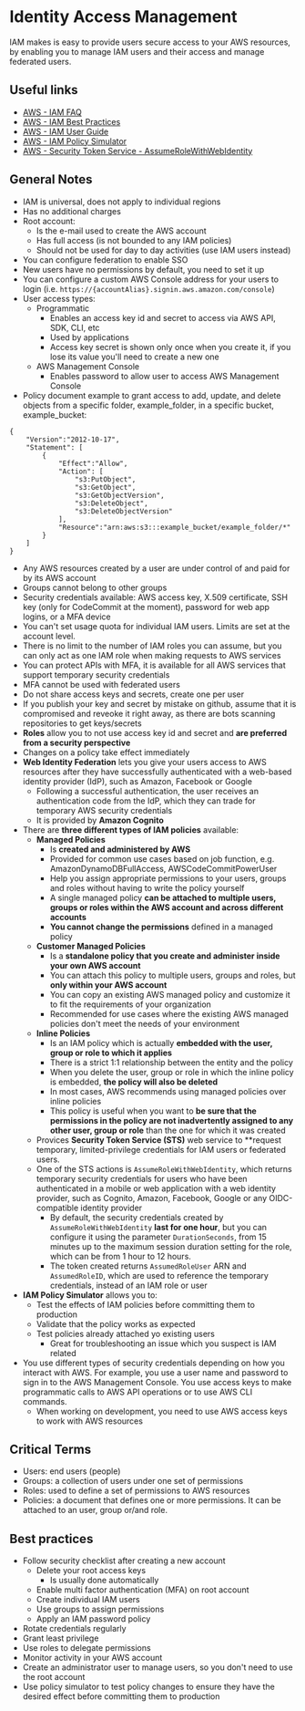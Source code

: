 # Identity Access Management
IAM makes is easy to provide users secure access to your AWS resources, by enabling you to manage IAM users and their access and manage federated users.

## Useful links
- [AWS - IAM FAQ](https://aws.amazon.com/iam/faqs/)
- [AWS - IAM Best Practices](https://docs.aws.amazon.com/IAM/latest/UserGuide/best-practices.html)
- [AWS - IAM User Guide](https://docs.aws.amazon.com/IAM/latest/UserGuide/introduction.html)
- [AWS - IAM Policy Simulator](https://policysim.aws.amazon.com)
- [AWS - Security Token Service - AssumeRoleWithWebIdentity](https://docs.aws.amazon.com/STS/latest/APIReference/API_AssumeRoleWithWebIdentity.html)

## General Notes
- IAM is universal, does not apply to individual regions
- Has no additional charges
- Root account:
    - Is the e-mail used to create the AWS account
    - Has full access (is not bounded to any IAM policies)
    - Should not be used for day to day activities (use IAM users instead)
- You can configure federation to enable SSO
- New users have no permissions by default, you need to set it up
- You can configure a custom AWS Console address for your users to login (i.e. `https://{accountAlias}.signin.aws.amazon.com/console`)
- User access types:
    - Programmatic
        - Enables an access key id and secret to access via AWS API, SDK, CLI, etc
        - Used by applications
        - Access key secret is shown only once when you create it, if you lose its value you'll need to create a new one
    - AWS Management Console
        - Enables password to allow user to access AWS Management Console
- Policy document example to grant access to add, update, and delete objects from a specific folder, example_folder, in a specific bucket, example_bucket:
```
{
    "Version":"2012-10-17",
    "Statement": [
        {
            "Effect":"Allow",
            "Action": [
                "s3:PutObject",
                "s3:GetObject",
                "s3:GetObjectVersion",
                "s3:DeleteObject",
                "s3:DeleteObjectVersion"
            ], 
            "Resource":"arn:aws:s3:::example_bucket/example_folder/*"
        }
    ]
}
```
- Any AWS resources created by a user are under control of and paid for by its AWS account
- Groups cannot belong to other groups
- Security credentials available: AWS access key, X.509 certificate, SSH key (only for CodeCommit at the moment), password for web app logins, or a MFA device
- You can't set usage quota for individual IAM users. Limits are set at the account level.
- There is no limit to the number of IAM roles you can assume, but you can only act as one IAM role when making requests to AWS services
- You can protect APIs with MFA, it is available for all AWS services that support temporary security credentials
- MFA cannot be used with federated users
- Do not share access keys and secrets, create one per user
- If you publish your key and secret by mistake on github, assume that it is compromised and reveoke it right away, as there are bots scanning repositories to get keys/secrets
- **Roles** allow you to not use access key id and secret and **are preferred from a security perspective**
- Changes on a policy take effect immediately
-  **Web Identity Federation** lets you give your users access to AWS resources after they have successfully authenticated with a web-based identity provider (IdP), such as Amazon, Facebook or Google
    - Following a successful authentication, the user receives an authentication code from the IdP, which they can trade for temporary AWS security credentials
    - It is provided by **Amazon Cognito**
- There are **three different types of IAM policies** available:
    - **Managed Policies**
        - Is **created and administered by AWS**
        - Provided for common use cases based on job function, e.g. AmazonDynamoDBFullAccess, AWSCodeCommitPowerUser
        - Help you assign appropriate permissions to your users, groups and roles without having to write the policy yourself
        - A single managed policy **can be attached to multiple users, groups or roles within the AWS account and across different accounts**
        - **You cannot change the permissions** defined in a managed policy
    - **Customer Managed Policies**
        - Is a **standalone policy that you create and administer inside your own AWS account**
        - You can attach this policy to multiple users, groups and roles, but **only within your AWS account**
        - You can copy an existing AWS managed policy and customize it to fit the requirements of your organization
        - Recommended for use cases where the existing AWS managed policies don't meet the needs of your environment
    - **Inline Policies**
        - Is an IAM policy which is actually **embedded with the user, group or role to which it applies**
        - There is a strict 1:1 relationship between the entity and the policy
        - When you delete the user, group or role in which the inline policy is embedded, **the policy will also be deleted**
        - In most cases, AWS recommends using managed policies over inline policies
        - This policy is useful when you want to **be sure that the permissions in the policy are not inadvertently assigned to any other user, group or role** than the one for which it was created
    - Provices **Security Token Service (STS)** web service to **request temporary, limited-privilege credentials for IAM users or federated users.
    - One of the STS actions is `AssumeRoleWithWebIdentity`, which returns temporary security credentials for users who have been authenticated in a mobile or web application with a web identity provider, such as Cognito, Amazon, Facebook, Google or any OIDC-compatible identity provider
        - By default, the security credentials created by `AssumeRoleWithWebIdentity` **last for one hour**, but you can configure it using the parameter `DurationSeconds`, from 15 minutes up to the maximum session duration setting for the role, which can be from 1 hour to 12 hours.
        - The token created returns `AssumedRoleUser` ARN and `AssumedRoleID`, which are used to reference the temporary credentials, instead of an IAM role or user
- **IAM Policy Simulator** allows you to:
    - Test the effects of IAM policies before committing them to production
    - Validate that the policy works as expected
    - Test policies already attached yo existing users
        - Great for troubleshooting an issue which you suspect is IAM related
- You use different types of security credentials depending on how you interact with AWS. For example, you use a user name and password to sign in to the AWS Management Console. You use access keys to make programmatic calls to AWS API operations or to use AWS CLI commands.
    - When working on development, you need to use AWS access keys to work with AWS resources

## Critical Terms
- Users: end users (people)
- Groups: a collection of users under one set of permissions
- Roles: used to define a set of permissions to AWS resources
- Policies: a document that defines one or more permissions. It can be attached to an user, group or/and role.

## Best practices
- Follow security checklist after creating a new account
    - Delete your root access keys
        - Is usually done automatically
    - Enable multi factor authentication (MFA) on root account
    - Create individual IAM users
    - Use groups to assign permissions
    - Apply an IAM password policy
- Rotate credentials regularly
- Grant least privilege
- Use roles to delegate permissions
- Monitor activity in your AWS account
- Create an administrator user to manage users, so you don't need to use the root account
- Use policy simulator to test policy changes to ensure they have the desired effect before committing them to production
